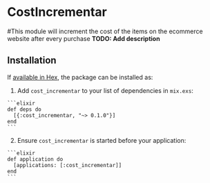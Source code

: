 # CostIncrementar
#This module will increment the cost of the items on the ecommerce website after every purchase
**TODO: Add description**

## Installation

If [available in Hex](https://hex.pm/docs/publish), the package can be installed as:

  1. Add `cost_incrementar` to your list of dependencies in `mix.exs`:

    ```elixir
    def deps do
      [{:cost_incrementar, "~> 0.1.0"}]
    end
    ```

  2. Ensure `cost_incrementar` is started before your application:

    ```elixir
    def application do
      [applications: [:cost_incrementar]]
    end
    ```

